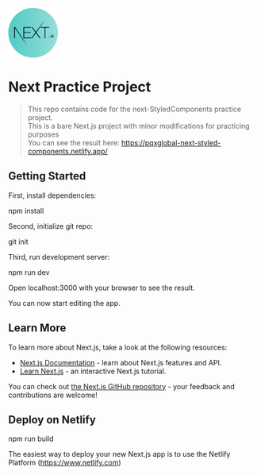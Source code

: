 <a href="https://nextjs.org/" title="Next"><img src="./resources/icons/next.png" alt="Next logo" width="100px" height="100px"></a> 
# Next Practice Project
> This repo contains code for the next-StyledComponents practice project.</br>
> This is a bare Next.js project with minor modifications for practicing purposes</br>
> You can see the result here: https://pqxglobal-next-styled-components.netlify.app/

## Getting Started

First, install dependencies:

npm install

Second, initialize git repo:

git init

Third, run development server:

npm run dev

Open localhost:3000 with your browser to see the result.

You can now start editing the app.

## Learn More

To learn more about Next.js, take a look at the following resources:

- [Next.js Documentation](https://nextjs.org/docs) - learn about Next.js features and API.
- [Learn Next.js](https://nextjs.org/learn) - an interactive Next.js tutorial.

You can check out [the Next.js GitHub repository](https://github.com/vercel/next.js/) - your feedback and contributions are welcome!

## Deploy on Netlify

npm run build

The easiest way to deploy your new Next.js app is to use the Netlify Platform (https://www.netlify.com)
